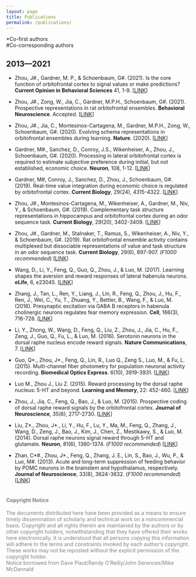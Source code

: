 ```yaml
---
layout: page
title: Publications
permalink: /publications/
---
```


\*Co-first authors<br>#Co-corresponding authors

## 2013—2021

-	Zhou, J#., Gardner, M. P., & Schoenbaum, G#. (2021). Is the core function of orbitofrontal cortex to signal values or make predictions? **Current Opinion in Behavioral Sciences** 41, 1-9. [[LINK](https://psyarxiv.com/nzjm9/)]

-	Zhou, J#., Zong, W., Jia, C., Gardner, M.P.H., Schoenbaum, G#. (2021). Prospective representations in rat orbitofrontal ensembles. **Behavioral Neuroscience**. Accepted. [[LINK](https://doi.org/10.1101/2020.08.27.268391)]

-	Zhou, J#., Jia, C., Montesinos-Cartagena, M., Gardner, M.P.H., Zong, W., Schoenbaum, G#. (2020). Evolving schema representations in orbitofrontal ensembles during learning. **Nature**. (2020). [[LINK](https://doi.org/10.1038/s41586-020-03061-2)]

-	Gardner, M#., Sanchez, D., Conroy, J.S., Wikenheiser, A., Zhou, J., Schoenbaum, G#. (2020). Processing in lateral orbitofrontal cortex is required to estimate subjective preference during initial, but not established, economic choice. **Neuron**, 108, 1-12. [[LINK](https://www.sciencedirect.com/science/article/abs/pii/S0896627320306413)]

-	Gardner, M#, Conroy, J., Sanchez, D., Zhou, J., Schoenbaum, G#. (2019). Real-time value integration during economic choice is regulated by orbitofrontal cortex. **Current Biology**, 29(24), 4315-4322. [[LINK](https://www.sciencedirect.com/science/article/pii/S0960982219314307)]

-	Zhou, J#., Montesinos-Cartagena, M., Wikenheiser, A., Gardner, M., Niv, Y., & Schoenbaum, G#. (2019). Complementary task structure representations in hippocampus and orbitofrontal cortex during an odor sequence task. **Current Biology**, 29(20), 3402-3409. [[LINK](https://www.sciencedirect.com/science/article/pii/S0960982219310905)]

-	Zhou, J#., Gardner, M., Stalnaker, T., Ramus, S., Wikenheiser, A., Niv, Y., & Schoenbaum, G#. (2019). Rat orbitofrontal ensemble activity contains multiplexed but dissociable representations of value and task structure in an odor sequence task. **Current Biology**, 29(6), 897-907. (*F1000 recommended*) [[LINK](https://www.sciencedirect.com/science/article/pii/S0960982219300776)]

-	Wang, D., Li, Y., Feng, Q., Guo, Q., Zhou, J., & Luo, M. (2017). Learning shapes the aversion and reward responses of lateral habenula neurons. **eLife**, 6, e23045. [[LINK](https://elifesciences.org/articles/23045)]

-	Zhang, J., Tan, L., Ren, Y., Liang, J., Lin, R., Feng, Q., Zhou, J., Hu, F., Ren, J., Wei, C., Yu, T., Zhuang, Y., Bettler, B., Wang, F., & Luo, M. (2016). Presynaptic excitation via GABA B receptors in habenula cholinergic neurons regulates fear memory expression. **Cell**, 166(3), 716-728. [[LINK](https://www.sciencedirect.com/science/article/pii/S0092867416307942)]

-	Li, Y., Zhong, W., Wang, D., Feng, Q., Liu, Z., Zhou, J., Jia, C., Hu, F., Zeng, J., Guo, Q., Fu, L., & Luo, M. (2016). Serotonin neurons in the dorsal raphe nucleus encode reward signals. **Nature Communications**, 7. [[LINK](https://www.nature.com/articles/ncomms10503)]

-	Guo, Q\*., Zhou, J\*., Feng, Q., Lin, R., Luo Q., Zeng S., Luo, M., & Fu, L. (2015). Multi-channel fiber photometry for population neuronal activity recording. **Biomedical Optics Express**. 6(10), 3919-3931. [[LINK](https://www.osapublishing.org/boe/fulltext.cfm?uri=boe-6-10-3919&id=326666)]

-	Luo M., Zhou J., Liu Z. (2015). Reward processing by the dorsal raphe nucleus: 5-HT and beyond. **Learning and Memory**, 22: 452-460. [[LINK](http://learnmem.cshlp.org/content/22/9/452)]

-	Zhou, J., Jia, C., Feng, Q., Bao, J., & Luo, M. (2015). Prospective coding of dorsal raphe reward signals by the orbitofrontal cortex. **Journal of Neuroscience**, 35(6), 2717-2730. [[LINK](https://www.jneurosci.org/content/35/6/2717)]

-	Liu, Z\*., Zhou, J\*., Li, Y., Hu, F., Lu, Y., Ma, M., Feng, Q., Zhang, J., Wang, D., Zeng, J., Bao, J., Kim, J., Chen, Z., Mestikawy, S., & Luo, M. (2014). Dorsal raphe neurons signal reward through 5-HT and glutamate. **Neuron**, 81(6), 1360-1374. (*F1000 recommended*) [[LINK](https://www.cell.com/neuron/fulltext/S0896-6273(14)00108-1?_returnURL=https%3A%2F%2Flinkinghub.elsevier.com%2Fretrieve%2Fpii%2FS0896627314001081%3Fshowall%3Dtrue)]

-	Zhan, C\*#., Zhou, J\*., Feng, Q., Zhang, J. E., Lin, S., Bao, J., Wu, P., & Luo, M#. (2013). Acute and long-term suppression of feeding behavior by POMC neurons in the brainstem and hypothalamus, respectively. **Journal of Neuroscience**, 33(8), 3624-3632. (*F1000 recommended*) [[LINK](https://www.jneurosci.org/content/33/8/3624)]


<h4 style="color:gray"><br>Copyright Notice</h4> 
<p style="color:gray">
The documents distributed here have been provided as a means to ensure timely dissemination of scholarly and technical work on a noncommercial basis. Copyright and all rights therein are maintained by the authors or by other copyright holders, notwithstanding that they have offered their works here electronically. It is understood that all persons copying this information will adhere to the terms and constraints invoked by each author’s copyright. These works may not be reposted without the explicit permission of the copyright holder.<br>
Notice borrowed from Dave Plaut/Randy O’Reilly/John Serences/Mike McDannald
</p>
